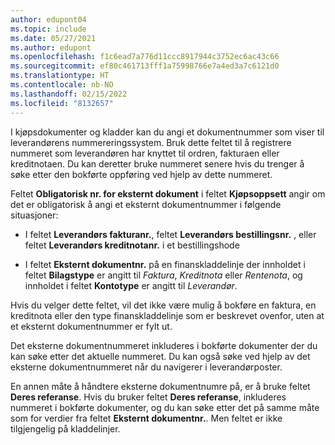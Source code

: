 ```yaml
---
author: edupont04
ms.topic: include
ms.date: 05/27/2021
ms.author: edupont
ms.openlocfilehash: f1c6ead7a776d11ccc8917944c3752ec6ac43c66
ms.sourcegitcommit: ef80c461713fff1a75998766e7a4ed3a7c6121d0
ms.translationtype: HT
ms.contentlocale: nb-NO
ms.lasthandoff: 02/15/2022
ms.locfileid: "8132657"
---
```

I kjøpsdokumenter og kladder kan du angi et dokumentnummer som viser til leverandørens nummereringssystem. Bruk dette feltet til å registrere nummeret som leverandøren har knyttet til ordren, fakturaen eller kreditnotaen. Du kan deretter bruke nummeret senere hvis du trenger å søke etter den bokførte oppføring ved hjelp av dette nummeret.

Feltet **Obligatorisk nr. for eksternt dokument** i feltet **Kjøpsoppsett** angir om det er obligatorisk å angi et eksternt dokumentnummer i følgende situasjoner:

* I feltet **Leverandørs fakturanr.**, feltet **Leverandørs bestillingsnr.** , eller feltet **Leverandørs kreditnotanr.** i et bestillingshode

* I feltet **Eksternt dokumentnr.** på en finanskladdelinje der innholdet i feltet **Bilagstype** er angitt til *Faktura*, *Kreditnota* eller *Rentenota*, og innholdet i feltet **Kontotype** er angitt til *Leverandør*.

Hvis du velger dette feltet, vil det ikke være mulig å bokføre en faktura, en kreditnota eller den type finanskladdelinje som er beskrevet ovenfor, uten at et eksternt dokumentnummer er fylt ut.

Det eksterne dokumentnummeret inkluderes i bokførte dokumenter der du kan søke etter det aktuelle nummeret. Du kan også søke ved hjelp av det eksterne dokumentnummeret når du navigerer i leverandørposter.

En annen måte å håndtere eksterne dokumentnumre på, er å bruke feltet **Deres referanse**. Hvis du bruker feltet **Deres referanse**, inkluderes nummeret i bokførte dokumenter, og du kan søke etter det på samme måte som for verdier fra feltet **Eksternt dokumentnr.**. Men feltet er ikke tilgjengelig på kladdelinjer.
